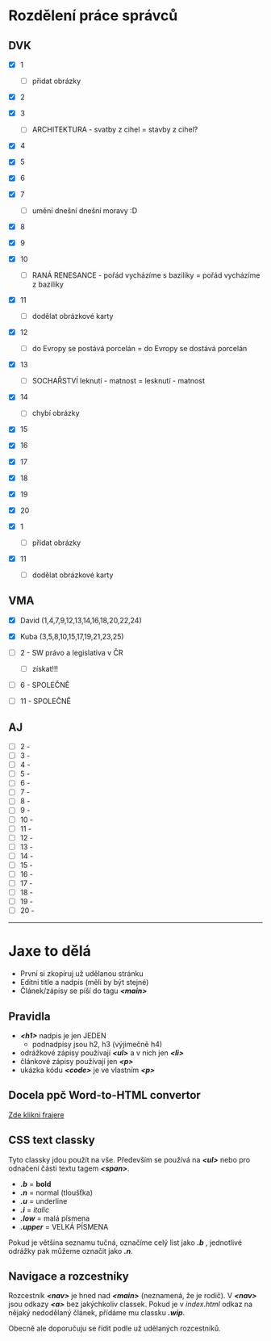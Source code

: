 # Rozdělení práce správců

## DVK


-   [x] 1
    -   [ ] přidat obrázky
-   [x] 2
-   [x] 3
    -   [ ] ARCHITEKTURA - svatby z cihel = stavby z cihel?
-   [x] 4
-   [x] 5
-   [x] 6
-   [x] 7
    -   [ ] umění dnešní dnešní moravy :D
-   [x] 8
-   [x] 9
-   [x] 10
    -   [ ] RANÁ RENESANCE - pořád vycházíme s baziliky = pořád vycházíme z baziliky
-   [x] 11
    -   [ ] dodělat obrázkové karty
-   [x] 12
    -   [ ] do Evropy se postává porcelán = do Evropy se dostává porcelán
-   [x] 13
    -   [ ] SOCHAŘSTVÍ  leknutí - matnost = lesknutí - matnost
-   [x] 14
    -   [ ] chybí obrázky
-   [x] 15
-   [x] 16
-   [x] 17
-   [x] 18
-   [x] 19
-   [x] 20

- [x] 1
    - [ ] přidat obrázky
- [x] 11
    - [ ] dodělat obrázkové karty


## VMA
- [x] David (1,4,7,9,12,13,14,16,18,20,22,24)
- [x] Kuba (3,5,8,10,15,17,19,21,23,25)

- [ ] 2 - SW právo a legislativa v ČR
    - [ ] získat!!!
- [ ] 6 - SPOLEČNĚ
- [ ] 11 - SPOLEČNĚ

## AJ

- [ ] 2 - 
- [ ] 3 - 
- [ ] 4 - 
- [ ] 5 - 
- [ ] 6 - 
- [ ] 7 - 
- [ ] 8 - 
- [ ] 9 - 
- [ ] 10 - 
- [ ] 11 - 
- [ ] 12 - 
- [ ] 13 - 
- [ ] 14 - 
- [ ] 15 - 
- [ ] 16 - 
- [ ] 17 - 
- [ ] 18 - 
- [ ] 19 - 
- [ ] 20 - 

---

# Jaxe to dělá

-   První si zkopíruj už udělanou stránku
-   Editni title a nadpis (měli by být stejné)
-   Článek/zápisy se píší do tagu **_<main\>_**

## Pravidla

-   **_<h1\>_** nadpis je jen JEDEN
    -   podnadpisy jsou h2, h3 (výjimečně h4)
-   odrážkové zápisy používají **_<ul\>_** a v nich jen **_<li\>_**
-   článkové zápisy používají jen **_<p\>_**
-   ukázka kódu **_<code\>_** je ve vlastním **_<p\>_**

## Docela ppč Word-to-HTML convertor

[Zde klikni frajere](https://www.textfixer.com/html/convert-word-to-html.php)

## CSS text classky

Tyto classky jdou použít na vše. Především se používá na **_<ul\>_** nebo pro odnačení části textu tagem **_<span\>_**.

-   **_.b_** = **bold**
-   **_.n_** = normal (tloušťka)
-   **_.u_** = underline
-   **_.i_** = _italic_
-   **_.low_** = malá písmena
-   **_.upper_** = VELKÁ PÍSMENA

Pokud je většina seznamu tučná, označíme celý list jako **_.b_** , jednotlivé odrážky pak můžeme označit jako **_.n_**.

## Navigace a rozcestníky

Rozcestník **_<nav\>_** je hned nad **_<main\>_** (neznamená, že je rodič). V **_<nav\>_** jsou odkazy **_<a\>_** bez jakýchkoliv classek. Pokud je v _index.html_ odkaz na nějaký nedodělaný článek, přídáme mu classku **_.wip_**.

Obecně ale doporučuju se řídit podle už udělaných rozcestníků.
